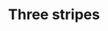 ---
ee_id_thing: '4383'
site: '1'
type: '2'
inv_num: 2017-023
url: 2017-023-three-stripes
title: Three stripes
year: '2017'
display_year: '2017'
medium: Inkjet on canvas (x3)
dims: 108 x 36 in
pitch: ''
ps: ''
live_url: ''
related: ''
youtube: ''
related_code: ''
imgs: three-stripes-2017-023-install-database-ih-1.jpg
subheading: ''
download: ''
add_credit: ''
commission: ''
layout: things-i-made
---